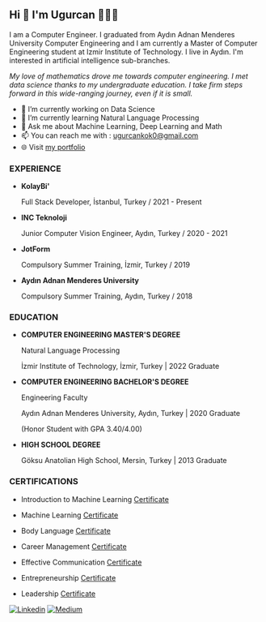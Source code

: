 
## Hi 👋   I'm Ugurcan 👨🏽‍💻

I am a Computer Engineer. I graduated from Aydın Adnan Menderes University Computer Engineering and I am currently a Master of Computer Engineering student at Izmir Institute of Technology. I live in Aydın. I'm interested in artificial intelligence sub-branches.

*My love of mathematics drove me towards computer engineering. I met data science thanks to my undergraduate education. I take firm steps forward in this wide-ranging journey, even if it is small.*


- 🔭 I’m currently working on Data Science
- 🌱 I’m currently learning Natural Language Processing
- 💬 Ask me about Machine Learning, Deep Learning and Math 
- 📫 You can reach me with : ugurcankok0@gmail.com
- :globe_with_meridians: Visit [my portfolio](https://www.ugurcankok.me)


### EXPERIENCE

* **KolayBi'**

  Full Stack Developer, İstanbul, Turkey / 2021 - Present

* **INC Teknoloji**

  Junior Computer Vision Engineer, Aydın, Turkey / 2020 - 2021

* **JotForm**

  Compulsory Summer Training, İzmir, Turkey / 2019

* **Aydın Adnan Menderes University**

  Compulsory Summer Training, Aydın, Turkey / 2018
  
### EDUCATION

* **COMPUTER ENGINEERING MASTER'S DEGREE**

  Natural Language Processing
  
  İzmir Institute of Technology, İzmir, Turkey | 2022 Graduate
  
* **COMPUTER ENGINEERING BACHELOR'S DEGREE**
  
  Engineering Faculty
  
  Aydın Adnan Menderes University, Aydın, Turkey | 2020 Graduate
  
  (Honor Student with GPA 3.40/4.00)
  
* **HIGH SCHOOL DEGREE**

  Göksu Anatolian High School, Mersin, Turkey | 2013 Graduate
  
### CERTIFICATIONS

* Introduction to Machine Learning [Certificate](https://drive.google.com/file/d/1sVPzVhdvzlhtdAvQEbtRu2bUbYkHOUYv/view)

* Machine Learning [Certificate](https://drive.google.com/file/d/1hnhz0MGQeogAd-hBhKJQt8XzkPjBqPW7/view)

* Body Language [Certificate](https://drive.google.com/file/d/16NJwcwXskjSBYoq0NrrWhfbryHUM99v8/view)

* Career Management [Certificate](https://drive.google.com/file/d/1k7G8pYloX2F9ug8OoG1Q67-tlTWCu_uW/view)

* Effective Communication [Certificate](https://drive.google.com/file/d/1X4WYq1x2-8wOoO8p8Pc3OmBJccuGaOai/view)

* Entrepreneurship [Certificate](https://drive.google.com/file/d/1uMxJ81tdWHkMmpkk1gZPFQ988vue9zVP/view)

* Leadership [Certificate](https://drive.google.com/file/d/1neSc8SHZ7XfWf0cps3m2l5z3ql-qU50A/view)

[![Linkedin](https://img.shields.io/badge/LinkedIn-0077B5?style=for-the-badge&logo=linkedin&logoColor=white)](https://www.linkedin.com/in/ugur-can-kok/) [![Medium](https://img.shields.io/badge/Medium-12100E?style=for-the-badge&logo=medium&logoColor=white)](https://medium.com/@ugurcankok0) 

